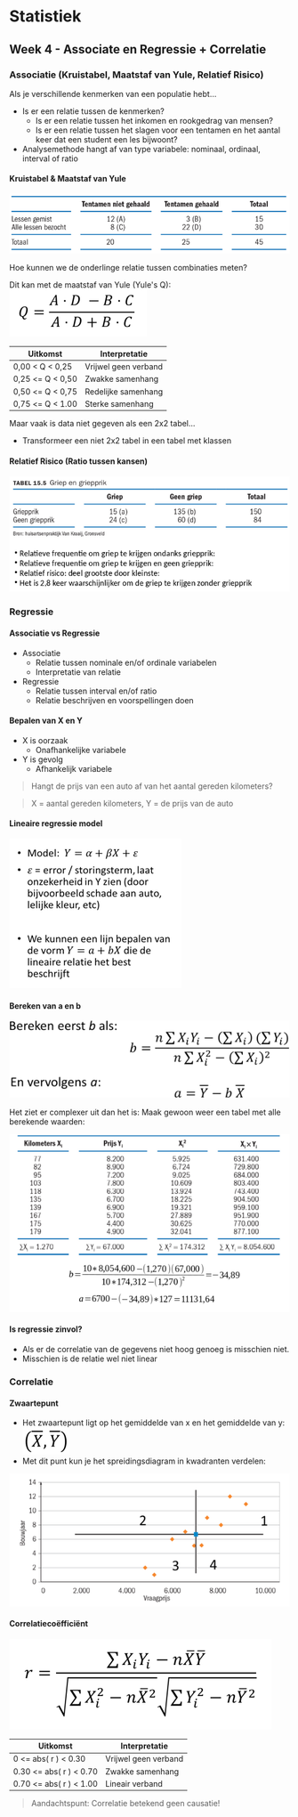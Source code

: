 # Statistiek
## Week 4 - Associate en Regressie + Correlatie

### Associatie (Kruistabel, Maatstaf van Yule, Relatief Risico)

Als je verschillende kenmerken van een populatie hebt…

* Is er een relatie tussen de kenmerken?
	- Is er een relatie tussen het inkomen en rookgedrag van mensen?
	- Is er een relatie tussen het slagen voor een tentamen en het aantal keer dat een student een les bijwoont?
* Analysemethode hangt af van type variabele: nominaal, ordinaal, interval of ratio

#### Kruistabel & Maatstaf van Yule

![](files/23.png)

Hoe kunnen we de onderlinge relatie tussen combinaties meten?

Dit kan met de maatstaf van Yule (Yule's Q): ![](files/24.png)

| Uitkomst | Interpretatie |
|------------------|----------------------|
| 0,00 < Q < 0,25 | Vrijwel geen verband |
| 0,25 <= Q < 0,50 | Zwakke samenhang |
| 0,50 <= Q < 0,75 | Redelijke samenhang |
| 0,75 <= Q < 1.00 | Sterke samenhang |

Maar vaak is data niet gegeven als een 2x2 tabel...

* Transformeer een niet 2x2 tabel in een tabel met klassen

#### Relatief Risico (Ratio tussen kansen)

![](files/25.png)

### Regressie

#### Associatie vs Regressie

* Associatie
	- Relatie tussen nominale en/of ordinale variabelen
	- Interpretatie van relatie
* Regressie
	- Relatie tussen interval en/of ratio
	- Relatie beschrijven en voorspellingen doen

#### Bepalen van X en Y

* X is oorzaak
	- Onafhankelijke variabele
* Y is gevolg
	- Afhankelijk variabele
	
> Hangt de prijs van een auto af van het aantal gereden kilometers?

> X = aantal gereden kilometers, Y = de prijs van de auto

#### Lineaire regressie model

![](files/26.png)

#### Bereken van a en b

![](files/27.png)

Het ziet er complexer uit dan het is: Maak gewoon weer een tabel met alle berekende waarden:

![](files/28.png)

#### Is regressie zinvol?

* Als er de correlatie van de gegevens niet hoog genoeg is misschien niet.
* Misschien is de relatie wel niet linear

### Correlatie

#### Zwaartepunt

* Het zwaartepunt ligt op het gemiddelde van x en het gemiddelde van y: ![](files/29.png)
* Met dit punt kun je het spreidingsdiagram in kwadranten verdelen:

![](files/30.png)

#### Correlatiecoëfficiënt

![](files/31.png)

| Uitkomst | Interpretatie |
|----------------------|----------------------|
| 0 <= abs( r ) < 0.30 | Vrijwel geen verband |
| 0.30 <= abs( r ) < 0.70 | Zwakke samenhang |
| 0.70 <= abs( r ) < 1.00 | Lineair verband |

> Aandachtspunt: Correlatie betekend geen  causatie!